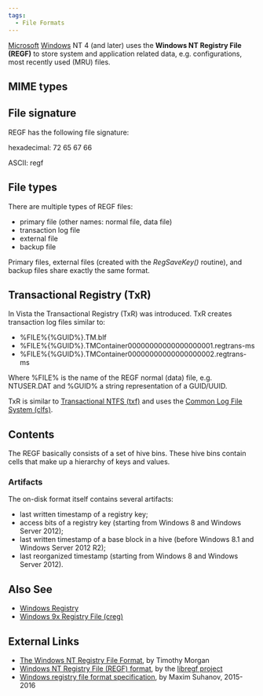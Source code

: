 ```yaml
---
tags:
  - File Formats
---
```

[Microsoft](microsoft.md) [Windows](windows.md) NT 4
(and later) uses the **Windows NT Registry File (REGF)** to store system
and application related data, e.g. configurations, most recently used
(MRU) files.

## MIME types

## File signature

REGF has the following file signature:

hexadecimal: 72 65 67 66

ASCII: regf

## File types

There are multiple types of REGF files:

* primary file (other names: normal file, data file)
* transaction log file
* external file
* backup file

Primary files, external files (created with the *RegSaveKey()* routine),
and backup files share exactly the same format.

## Transactional Registry (TxR)

In Vista the Transactional Registry (TxR) was introduced. TxR creates
transaction log files similar to:

* %FILE%{%GUID%}.TM.blf
* %FILE%{%GUID%}.TMContainer00000000000000000001.regtrans-ms
* %FILE%{%GUID%}.TMContainer00000000000000000002.regtrans-ms

Where %FILE% is the name of the REGF normal (data) file, e.g. NTUSER.DAT
and %GUID% a string representation of a GUID/UUID.

TxR is similar to [Transactional NTFS (txf)](ntfs.md) and uses
the [Common Log File System
(clfs)](common_log_file_system_(clfs).md).

## Contents

The REGF basically consists of a set of hive bins. These hive bins
contain cells that make up a hierarchy of keys and values.

### Artifacts

The on-disk format itself contains several artifacts:

* last written timestamp of a registry key;
* access bits of a registry key (starting from Windows 8 and Windows
  Server 2012);
* last written timestamp of a base block in a hive (before Windows 8.1
  and Windows Server 2012 R2);
* last reorganized timestamp (starting from Windows 8 and Windows Server
  2012).

## Also See

* [Windows Registry](windows_registry.md)
* [Windows 9x Registry File (creg)](windows_9x_registry_file_(creg).md)

## External Links

* [The Windows NT Registry File Format](http://www.sentinelchicken.com/research/registry_format/), by
  Timothy Morgan
* [Windows NT Registry File (REGF) format](https://github.com/libyal/libregf/blob/main/documentation/Windows%20NT%20Registry%20File%20(REGF)%20format.asciidoc),
  by the [libregf project](libregf.md)
* [Windows registry file format specification](https://github.com/msuhanov/regf/blob/master/Windows%20registry%20file%20format%20specification.md),
  by Maxim Suhanov, 2015-2016
